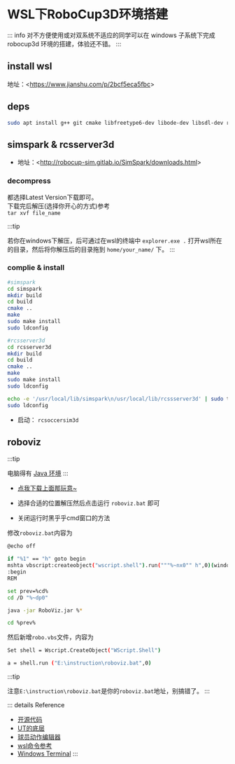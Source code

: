# WSL下RoboCup3D环境搭建
::: info 
对不方便使用或对双系统不适应的同学可以在 windows 子系统下完成 robocup3d 环境的搭建，体验还不错。
:::

## install wsl

地址：\<<https://www.jianshu.com/p/2bcf5eca5fbc>\>  

## deps

```bash
sudo apt install g++ git cmake libfreetype6-dev libode-dev libsdl-dev ruby ruby-dev libdevil-dev libboost-dev libboost-thread-dev libboost-regex-dev libboost-system-dev qt4-default
```

## simspark & rcsserver3d

* 地址：\<<http://robocup-sim.gitlab.io/SimSpark/downloads.html>\>  

### decompress

都选择Latest Version下载即可。  
下载完后解压(选择你开心的方式)参考  
`tar xvf file_name`

:::tip 

若你在windows下解压，后可通过在wsl的终端中 `explorer.exe .` 打开wsl所在的目录，然后将你解压后的目录拖到 `home/your_name/` 下。
:::

### complie & install

```bash
#simspark
cd simspark
mkdir build
cd build
cmake ..
make
sudo make install
sudo ldconfig
```

```bash
#rcsserver3d
cd rcsserver3d
mkdir build
cd build
cmake ..
make
sudo make install
sudo ldconfig
```

```bash
echo -e '/usr/local/lib/simspark\n/usr/local/lib/rcssserver3d' | sudo tee /etc/ld.so.conf.d/spark.conf
sudo ldconfig
```

* 启动： `rcsoccersim3d`

## roboviz

:::tip 

电脑得有 [Java 环境](https://www.runoob.com/w3cnote/windows10-java-setup.html)
:::

* [点我下载上面那玩意~](https://github.com/magmaOffenburg/RoboViz/releases/download/1.7.0/RoboViz.tar.gz)
  
* 选择合适的位置解压然后点击运行 `roboviz.bat` 即可

* 关闭运行时黑乎乎cmd窗口的方法
  

修改`roboviz.bat`内容为

```bash
@echo off

if "%1" == "h" goto begin
mshta vbscript:createobject("wscript.shell").run("""%~nx0"" h",0)(window.close)&&exit
:begin
REM

set prev=%cd%
cd /D "%~dp0"

java -jar RoboViz.jar %*

cd %prev%

```

然后新增`robo.vbs`文件，内容为

```bash
Set shell = Wscript.CreateObject("WScript.Shell")

a = shell.run ("E:\instruction\roboviz.bat",0)
```

:::tip 

注意`E:\instruction\roboviz.bat`是你的`roboviz.bat`地址，别搞错了。
:::

::: details Reference
* [开源代码](http://www.cs.utexas.edu/~AustinVilla/sim/3dsimulation/)
* [UT的底层](https://github.com/LARG/utaustinvilla3d)
* [球员动作编辑器](https://github.com/AIUT3D/aiut3d-motion-editor)
* [wsl命令参考](https://docs.microsoft.com/zh-cn/windows/wsl/reference)
* [Windows Terminal](https://docs.microsoft.com/zh-cn/windows/terminal/) 
  :::